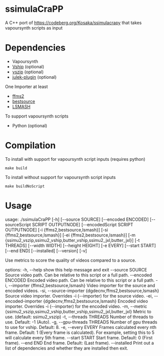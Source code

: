 # ssimulaCraPP
A C++ port of https://codeberg.org/Kosaka/ssimulacrapy that takes vapoursynth scripts as input

# Dependencies

- Vapoursynth
- [Vship](https://github.com/Line-fr/Vship) (optional)
- [vszip](https://github.com/dnjulek/vapoursynth-zip) (optional)
- [julek-plugin](https://github.com/dnjulek/vapoursynth-julek-plugin) (optional)

One Importer at least

- [ffms2](https://github.com/FFMS/ffms2/tree/master)
- [bestsource](https://github.com/vapoursynth/bestsource)
- [LSMASH](https://github.com/l-smash/l-smash)

To support vapoursynth scripts
- Python (optional)

# Compilation

To install with support for vapoursynth script inputs (requires python)

`make build`

To install without support for vapoursynth script inputs

`make buildNoScript`

# Usage

usage: ./ssimulaCraPP [-h] [--source SOURCE] [--encoded ENCODED] [--sourceScript SCRIPT OUTPUTNODE] [--encodedScript SCRIPT OUTPUTNODE]
                    [-i {ffms2,bestsource,lsmash}] [-si {ffms2,bestsource,lsmash}]
                    [-ei {ffms2,bestsource,lsmash}]
                    [-m {ssimu2_vszip,ssimu2_vship,butter_vship,ssimu2_jxl,butter_jxl}]
                    [-t THREADS] [--width WIDTH] [--height HEIGHT] [-e EVERY] [--start START] [--end END]
                    [--installed] [--version] [-v]

Use metrics to score the quality of videos compared to a source.

options:
  -h, --help            show this help message and exit
  --source SOURCE       Source video path. Can be relative to this script or a full path.
  --encoded ENCODED
                        Encoded video path. Can be relative to this script or a full path.
  -i, --importer {ffms2,bestsource,lsmash}
                        Video importer for the source and encoded videos.
  -si, --source-importer {dgdecnv,ffms2,bestsource,lsmash}
                        Source video importer. Overrides -i (--importer) for the source video.
  -ei, --encoded-importer {dgdecnv,ffms2,bestsource,lsmash}
                        Encoded video importer. Overrides -i (--importer) for the encoded video.
  -m, --metric {ssimu2_vszip,ssimu2_vship,butter_vship,ssimu2_jxl,butter_jxl}
                        Metric to use. (default: ssimu2_vszip)
  -t, --threads THREADS
                        Number of threads to use. Default: -1 (Auto).
  -g, --gpu-threads THREADS
                        Number of gpu threads to use for vship. Default: 8.
  -e, --every EVERY     Frames calculated every nth frame. Default: 1 (Every frame is calculated). For example,
                        setting this to 5 will calculate every 5th frame.
  --start START         Start frame. Default: 0 (First frame).
  --end END             End frame. Default: (Last frame).
  --installed           Print out a list of dependencies and whether they are installed then exit.
